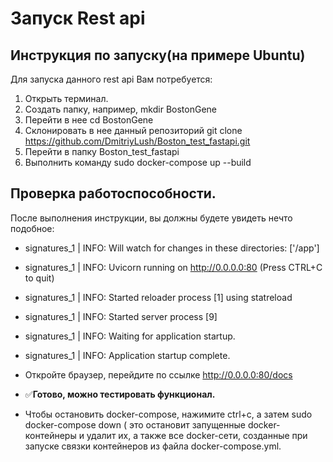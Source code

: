 # Запуск Rest api

## Инструкция по запуску(на примере Ubuntu)
Для запуска данного rest api Вам потребуется:
1. Открыть терминал.
2. Создать папку, например, mkdir BostonGene
3. Перейти в нее cd BostonGene
4. Склонировать в нее данный репозиторий  git clone https://github.com/DmitriyLush/Boston_test_fastapi.git
5. Перейти в папку Boston_test_fastapi
6. Выполнить команду sudo docker-compose up --build
## Проверка работоспособности.
После выполнения инструкции, вы должны будете увидеть нечто подобное:

- signatures_1  | INFO:     Will watch for changes in these directories: ['/app']
- signatures_1  | INFO:     Uvicorn running on http://0.0.0.0:80 (Press CTRL+C to quit)
- signatures_1  | INFO:     Started reloader process [1] using statreload
- signatures_1  | INFO:     Started server process [9]
- signatures_1  | INFO:     Waiting for application startup.
- signatures_1  | INFO:     Application startup complete.

- Откройте браузер, перейдите по ссылке http://0.0.0.0:80/docs
- :white_check_mark:__Готово, можно тестировать функционал.__
- Чтобы остановить docker-compose, нажимите ctrl+c, а затем sudo docker-compose down ( это остановит запущенные docker-контейнеры и удалит их, а также все docker-сети, созданные при запуске связки контейнеров из файла docker-compose.yml.
